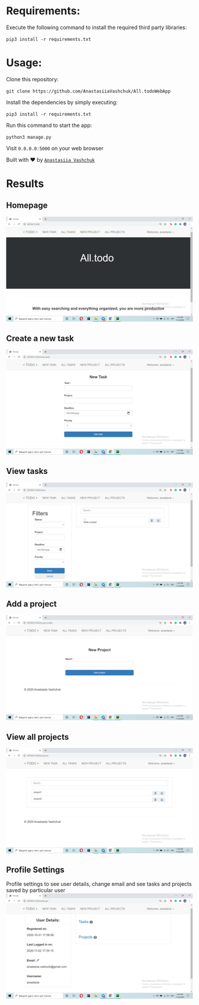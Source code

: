 # Requirements:

Execute the following command to install the required third party libraries:<br />

`pip3 install -r requirements.txt`

# Usage:
Clone this repository:

`git clone https://github.com/AnastasiiaVashchuk/All.todoWebApp`

Install the dependencies by simply executing:

`pip3 install -r requirements.txt`

Run this command to start the app:

`python3 manage.py`

Visit `0.0.0.0:5000` on your web browser


Built with ♥ by [`Anastasiia Vashchuk`](http://www.omkarpathak.in/)

# Results

## Homepage

![Homepage](results/hp.png)


## Create a new task

![Creating a new task](results/newtsk.png)

## View tasks 

![Viewing tasks](results/tasks.png)

## Add a project

![ Creating a project](results/newpr.png)

## View all projects

![Viewing all projects](results/projects.png)

## Profile Settings
Profile settings to see user details, change email and see tasks and projects saved by particular user
![Profile Settings](results/ps.png)
